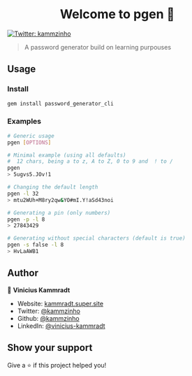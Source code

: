 <h1 align="center">Welcome to pgen 👋</h1>
<p>
  <a href="https://twitter.com/kammzinho" target="_blank">
    <img alt="Twitter: kammzinho" src="https://img.shields.io/twitter/follow/kammzinho.svg?style=social" />
  </a>
</p>

> A password generator build on learning purpouses

## Usage
### Install
```sh
gem install password_generator_cli
```

### Examples
```sh
# Generic usage
pgen [OPTIONS]

# Minimal example (using all defaults)
#  12 chars, being a to z, A to Z, 0 to 9 and  ! to /
pgen 
> 5ugvs5.JOv!1

# Changing the default length
pgen -l 32
> mtu2WUh+M8ry2qw&YO#mI.Y!aSd43noi

# Generating a pin (only numbers)
pgen -p -l 8 
> 27843429

# Generating without special characters (default is true)
pgen -s false -l 8 
> HvLaAWB1
```

## Author

👤 **Vinicius Kammradt**

* Website: [kammradt.super.site](https://kammradt.super.site)
* Twitter: [@kammzinho](https://twitter.com/kammzinho)
* Github: [@kammzinho](https://github.com/kammzinho)
* LinkedIn: [@vinicius-kammradt](https://linkedin.com/in/vinicius-kammradt)

## Show your support

Give a ⭐️ if this project helped you!

